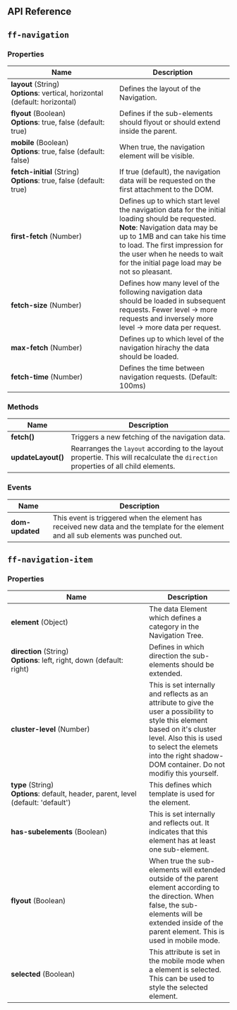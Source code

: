 ## API Reference
## `ff-navigation`
### Properties
| Name | Description |
| ---- | ----------- |
|**layout**&nbsp;(String) **Options**:&nbsp;vertical,&nbsp;horizontal (default: horizontal)| Defines the layout of the Navigation.|
|**flyout**&nbsp;(Boolean) **Options**:&nbsp;true,&nbsp;false (default: true)| Defines if the sub-elements should flyout or should extend inside the parent.|
|**mobile**&nbsp;(Boolean) **Options**:&nbsp;true,&nbsp;false (default: false)| When true, the navigation element will be visible.|
|**fetch-initial**&nbsp;(String) **Options**:&nbsp;true,&nbsp;false (default: true)|If true (default), the navigation data will be requested on the first attachment to the DOM.|
|**first-fetch**&nbsp;(Number)| Defines up to which start level the navigation data for the initial loading should be requested. **Note**: Navigation data may be up to 1MB and can take his time to load. The first impression for the user when he needs to wait for the initial page load may be not so pleasant.
|**fetch-size**&nbsp;(Number)| Defines how many level of the following navigation data should be loaded in subsequent requests. Fewer level -> more requests and inversely more level -> more data per request.|
|**max-fetch**&nbsp;(Number)| Defines up to which level of the navigation hirachy the data should be loaded.|
|**fetch-time**&nbsp;(Number)| Defines the time between navigation requests. (Default: 100ms)|

### Methods
| Name | Description |
| ---- | ----------- |
|**fetch()**| Triggers a new fetching of the navigation data.|
|**updateLayout()**| Rearranges the `layout` according to the layout propertie. This will recalculate the `direction` properties of all child elements.|

### Events
| Name | Description |
| ---- | ----------- |
|**dom-updated**|This event is triggered when the element has received new data and the template for the element and all sub elements was punched out.|

## `ff-navigation-item`
### Properties
| Name | Description |
| ---- | ----------- |
|**element**&nbsp;(Object)| The data Element which defines a category in the Navigation Tree.|
|**direction**&nbsp;(String) **Options**:&nbsp;left,&nbsp;right,&nbsp;down (default: right)| Defines in which direction the sub-elements should be extended.|
|**cluster-level**&nbsp;(Number)| This is set internally and reflects as an attribute to give the user a possibility to style this element based on it's cluster level. Also this is used to select the elemets into the right shadow-DOM container. Do not modifiy this yourself.|
|**type**&nbsp;(String) **Options**:&nbsp;default,&nbsp;header,&nbsp;parent,&nbsp;level (default: 'default')| This defines which template is used for the element.|
|**has-subelements**&nbsp;(Boolean)| This is set internally and reflects out. It indicates that this element has at least one sub-element.|
|**flyout**&nbsp;(Boolean)| When true the sub-elements will extended outside of the parent element according to the direction. When false, the sub-elements will be extended inside of the parent element. This is used in mobile mode.|
|**selected**&nbsp;(Boolean)| This attribute is set in the mobile mode when a element is selected. This can be used to style the selected element.|
